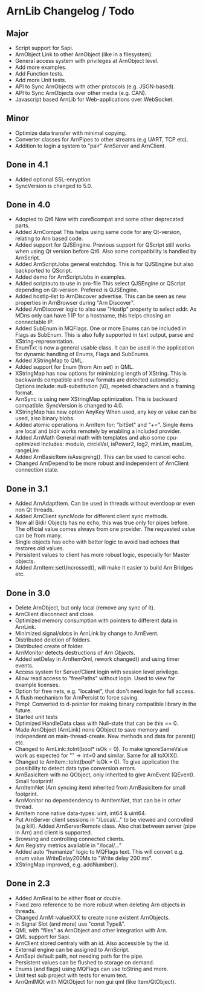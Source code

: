 ArnLib Changelog / Todo
=======================

Major
-----
* Script support for Sapi.
* ArnObject Link to other ArnObject (like in a filesystem).
* General access system with privileges at ArnObject level.
* Add more examples.
* Add Function tests.
* Add more Unit tests.
* API to Sync ArnObjects with other protocols (e.g. JSON-based).
* API to Sync ArnObjects over other media (e.g. CAN).
* Javascript based ArnLib for Web-applications over WebSocket.

Minor
-----
* Optimize data transfer with minimal copying.
* Converter classes for ArnPipes to other streams (e.g UART, TCP etc).
* Addition to login a system to "pair" ArnServer and ArnClient.

Done in 4.1
-----------
* Added optional SSL-enryption
* SyncVersion is changed to 5.0.

Done in 4.0
-----------
* Adopted to Qt6
  Now with core5compat and some other deprecated parts.
* Added ArnCompat
  This helps using same code for any Qt-version, relating to Arn based code.
* Added support for QJSEngine.
  Previous support for QScript still works when using Qt version before Qt6.
  Also some compatibility is handled by ArnScript.
* Added ArnScriptJobs general watchdog.
  This is for QJSEngine but also backported to QScript.
* Added demo for ArnScriptJobs in examples.
* Added scriptauto to use in pro-file
  This select QJSEngine or QScript depending on Qt-version. Prefered is QJSEngine.
* Added hostIp-list to ArnDiscover advertise.
  This can be seen as new properties in ArnBrowser during "Arn Discover".
* Added ArnDiscover logic to also use "HostIp" property to select addr.
  As MDns only can have 1 IP for a hostname, this helps chosing an connectable IP. 
* Added SubEnum in MQFlags.
  One or more Enums can be included in Flags as SubEnum.
  This is also fully supported in text output, parse and XString-representation.
* EnumTxt is now a general usable class.
  It can be used in the application for dynamic handling of Enums, Flags and SubEnums.
* Added XStringMap to QML.
* Added support for Enum (from Arn set) in QML.
* XStringMap has now options for minimizing length of XString.
  This is backwards compatible and new formats are detected automaticly.
  Options include: null-substitution (\0), repeted characters and a framing format.
* ArnSync is using new XStringMap optimization.
  This is backward compatible. SyncVersion is changed to 4.0.
* XStringMap has new option AnyKey
  When used, any key or value can be used, also binary blobs.
* Added atomic operations in ArnItem for: "bitSet" and "+=".
  Single items are local and bidir works remotely by enabling a included provider.
* Added ArnMath
  General math with templates and also some cpu-optimized
  Includes: modulo, circleVal, isPower2, log2, minLim, maxLim, rangeLim
* Added ArnBasicItem isAssigning().
  This can be used to cancel echo.
* Changed ArnDepend to be more robust and independent of ArnClient connection state.

Done in 3.1
-----------
* Added ArnAdaptItem. Can be used in threads without eventloop or even non Qt threads.
* Added ArnClient syncMode for different client sync methods.
* Now all Bidir Objects has no echo, this was true only for pipes before.
  The official value comes always from one provider. The requested value can be from many.
* Single objects has echo with better logic to avoid bad echoes that restores old values.
* Persistent values to client has more robust logic, especially for Master objects.
* Added ArnItem::setUncrossed(), will make it easier to build Arn Bridges etc.

Done in 3.0
-----------
* Delete ArnObject, but only local (remove any sync of it).
* ArnClient disconnect and close.
* Optimized memory consumption with pointers to different data in ArnLink.
* Minimized signal/slot:s in ArnLink by change to ArnEvent.
* Distributed deletion of folders.
* Distributed create of folder.
* ArnMonitor detects destructions of _Arn Objects_.
* Added setDelay in ArnItemQml, rework changed() and using timer events.
* Access system for Server/Client login with session level privilege.
* Allow read access to "freePaths" without login. Used to view for example licenses.
* Option for free nets, e.g. "localnet", that don't need login for full access.
* A flush mechanism for ArnPersist to force saving.
* Pimpl: Converted to d-pointer for making binary compatible library in the future.
* Started unit tests
* Optimized HandleData class with Null-state that can be this == 0.
* Made ArnObject (ArnLink) none QObject to save memory and independent on main-thread-create.
  New methods and data for parent() etc.
* Changed to ArnLink::toInt(bool* isOk = 0).
  To make ignoreSameValue work as expected for "" -> int=0 and similar. Same for all toXXX().
* Changed to ArnItem::toInt(bool* isOk = 0).
  To give application the possibility to detect data type conversion errors.
* ArnBasicItem with no QObject, only inherited to give ArnEvent (QEvent). Small footprint!
* ArnItemNet (Arn syncing item) inherited from ArnBasicItem for small footprint.
* ArnMonitor no dependendency to ArnItemNet, that can be in other thread.
* ArnItem none native data-types: uint, int64 & uint64.
* Put ArnServer client sessions in "/Local/..." to be viewed and controlled (e.g kill).
  Added ArnServerRemote class. Also chat between server (pipe in Arn) and client is supported.
* Browsing and controlling connected clients.
* Arn Registry metrics available in "/local/..."
* Added auto "humanize" logic to MQFlags text.
  This will convert e.g. enum value WriteDelay200Ms to "Write delay 200 ms".
* XStringMap improved, e.g. addNumber().

Done in 2.3
-----------
* Added ArnReal to be either float or double.
* Fixed zero reference to be more robust when deleting Arn objects in threads.
* Changed ArnM::valueXXX to create none existent ArnObjects.
* In Signal Slot (and more) use "const Type&".
* QML with "files" as ArnObject and other integration with Arn.
* QML support for Sapi.
* ArnClient stored centraly with an id. Also accessible by the id.
* External engine can be assigned to ArnScript.
* ArnSapi default path, not needing path for the pipe.
* Persistent values can be flushed to storage on demand.
* Enums (and flags) using MQFlags can use toString and more.
* Unit test sub project with tests for enum text.
* ArnQmlMQt with MQtObject for non gui qml (like Item/QtObject).
